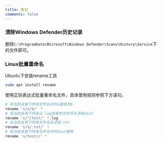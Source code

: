 ```yaml
---
title: 笔记
comments: false
---
```


### 清除Windows Defender历史记录

删除`C:\ProgramData\Microsoft\Windows Defender\Scans\History\Service`下的文件即可。

### Linux批量重命名

Ubuntu下安装rename工具

```bash
sudo apt install rename
```

使用正则表达式批量重命名文件，具体使用规则参照下方语句。

```bash
# 将当前目录下所有文件名中的a替换为b
rename 's/a/b/' *
# 将当前目录下所有以.log结尾的文件开头添加test
rename 's/^/test/' *.log
# 在当前目录下所有文件名后添加.txt
rename 's/$/.txt/' *
# 将当前目录下所有文件名中的test移除
rename 's/test//' *
```

